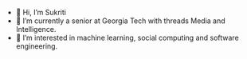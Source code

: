 - 👋 Hi, I’m Sukriti
- 🌱 I’m currently a senior at Georgia Tech with threads Media and Intelligence.
- 👀 I’m interested in machine learning, social computing and software engineering.

<!---
sukriti1/sukriti1 is a ✨ special ✨ repository because its `README.md` (this file) appears on your GitHub profile.
You can click the Preview link to take a look at your changes.
--->
